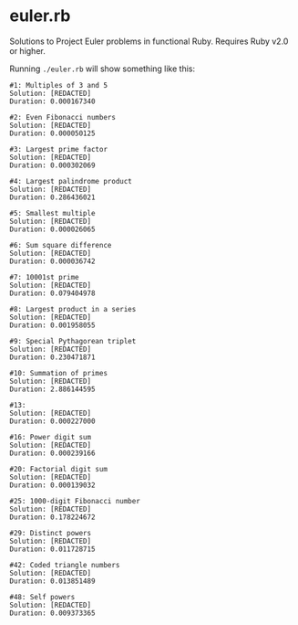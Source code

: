 euler.rb
========

Solutions to Project Euler problems in functional Ruby. Requires Ruby v2.0 or
higher.

Running `./euler.rb` will show something like this:

    #1: Multiples of 3 and 5
    Solution: [REDACTED]
    Duration: 0.000167340

    #2: Even Fibonacci numbers
    Solution: [REDACTED]
    Duration: 0.000050125

    #3: Largest prime factor
    Solution: [REDACTED]
    Duration: 0.000302069

    #4: Largest palindrome product
    Solution: [REDACTED]
    Duration: 0.286436021

    #5: Smallest multiple
    Solution: [REDACTED]
    Duration: 0.000026065

    #6: Sum square difference
    Solution: [REDACTED]
    Duration: 0.000036742

    #7: 10001st prime
    Solution: [REDACTED]
    Duration: 0.079404978

    #8: Largest product in a series
    Solution: [REDACTED]
    Duration: 0.001958055

    #9: Special Pythagorean triplet
    Solution: [REDACTED]
    Duration: 0.230471871

    #10: Summation of primes
    Solution: [REDACTED]
    Duration: 2.886144595

    #13:
    Solution: [REDACTED]
    Duration: 0.000227000

    #16: Power digit sum
    Solution: [REDACTED]
    Duration: 0.000239166

    #20: Factorial digit sum
    Solution: [REDACTED]
    Duration: 0.000139032

    #25: 1000-digit Fibonacci number
    Solution: [REDACTED]
    Duration: 0.178224672

    #29: Distinct powers
    Solution: [REDACTED]
    Duration: 0.011728715

    #42: Coded triangle numbers
    Solution: [REDACTED]
    Duration: 0.013851489

    #48: Self powers
    Solution: [REDACTED]
    Duration: 0.009373365
